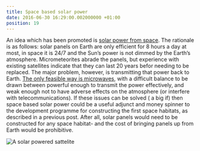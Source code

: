 ```yaml
---
title: Space based solar power
date: 2016-06-30 16:29:00.002000000 +01:00
position: 19
---
```


An idea which has been promoted is [solar power from space][solar-power]. The rationale is as follows: solar panels on Earth are only efficient for 8 hours a day at most, in space it is 24/7 and the Sun’s power is not dimmed by the Earth’s atmosphere. Micrometeorites abrade the panels, but experience with existing satellites indicate that they can last 20 years befor needing to be replaced. The major problem, however, is transmitting that power back to Earth. [The only feasible way is microwaves][microwaves], with a difficult balance to be drawn between powerful enough to transmit the power effectively, and weak enough not to have adverse effects on the atmosphere (or interfere with telecommunications). If these issues can be solved ( a big if) then space based solar power could be a useful adjunct and money spinner to the development programme for constructing the first space habitats, as described in a previous post. After all, solar panels would need to be constructed for any space habitat- and the cost of bringing panels up from Earth would be prohibitive.

![A solar powered sattelite](https://1.bp.blogspot.com/-M-dQXRzN3ps/V3U60ZCy-1I/AAAAAAAAAJI/obNFgZHyTfI-eqFTcqAm-SST4flBlv1BgCLcB/s640/space%2Bsolar%2Bpower.jpg)

[solar-power]: https://en.wikipedia.org/wiki/Space-based_solar_power
[microwaves]: http://www.gizmag.com/japanese-breakthrough-in-wireless-power/36538/
